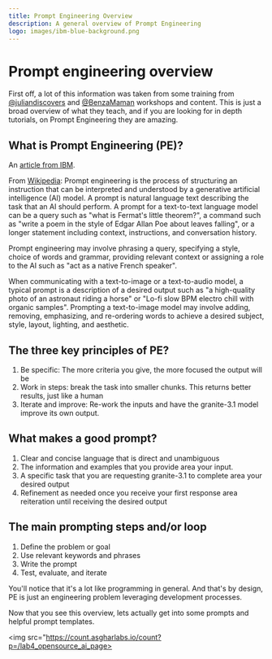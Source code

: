 ```yaml
---
title: Prompt Engineering Overview
description: A general overview of Prompt Engineering
logo: images/ibm-blue-background.png
---
```


# Prompt engineering overview

First off, a lot of this information was taken from some training from
[@juliandiscovers](https://www.youtube.com/channel/UCXKuHxwAeZZu_dg_qs8Z-9w) and [@BenzaMaman](https://www.instagram.com/benzamaman/)
workshops and content. This is just a broad overview of what they teach,
and if you are looking for in depth tutorials, on Prompt Engineering they
are amazing.

## What is Prompt Engineering (PE)?
An [article from IBM](https://www.ibm.com/topics/prompt-engineering).

From [Wikipedia](https://en.wikipedia.org/wiki/Prompt_engineering):
Prompt engineering is the process of structuring an instruction that can be
interpreted and understood by a generative artificial intelligence (AI) model.
A prompt is natural language text describing the task that an AI should perform.
A prompt for a text-to-text language model can be a query such as "what is Fermat's
little theorem?", a command such as "write a poem in the style of Edgar Allan Poe
about leaves falling", or a longer statement including context, instructions,
and conversation history.

Prompt engineering may involve phrasing a query, specifying a style, choice of words
and grammar, providing relevant context or assigning a role to the AI such as "act
as a native French speaker".

When communicating with a text-to-image or a text-to-audio model, a typical prompt is
a description of a desired output such as "a high-quality photo of an astronaut riding
a horse" or "Lo-fi slow BPM electro chill with organic samples". Prompting a text-to-image
model may involve adding, removing, emphasizing, and re-ordering words to achieve a
desired subject, style, layout, lighting, and aesthetic.

## The three key principles of PE?
1. Be specific: The more criteria you give, the more focused the output will be
1. Work in steps: break the task into smaller chunks. This returns better results, just like a human
1. Iterate and improve: Re-work the inputs and have the granite-3.1 model improve its own output.

## What makes a good prompt?
1. Clear and concise language that is direct and unambiguous
1. The information and examples that you provide area your input.
1. A specific task that you are requesting granite-3.1 to complete area your desired output
1. Refinement as needed once you receive your first response area reiteration until receiving the desired output


## The main prompting steps and/or loop
1. Define the problem or goal
1. Use relevant keywords and phrases
1. Write the prompt
1. Test, evaluate, and iterate

You'll notice that it's a lot like programming in general. And that's by design, PE is just an engineering
problem leveraging development processes.

Now that you see this overview, lets actually get into some prompts and helpful prompt templates.

<img src="https://count.asgharlabs.io/count?p=/lab4_opensource_ai_page>
